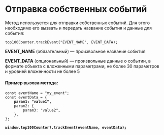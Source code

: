 # Отправка собственных событий

Метод используется для отправки собственных событий. Для этого необходимо его вызвать и передать название события и данные для события:

```
top100Counter.trackEvent("EVENT_NAME", EVENT_DATA);
```

**EVENT\_NAME** (обязательный) — произвольное название события

**EVENT\_DATA** (опциональный) — произвольные данные о событии, в формате объекта с вложенными параметрами, не более 30 параметров и уровней вложенности не более 5

#### Пример вызова метода:

<pre><code>const eventName = "my_event";
const eventData = {
<strong>    param1: "value1",
</strong>    param2: {
        param3: "value2",
    },
};

<strong>window.top100Counter?.trackEvent(eventName, eventData);
</strong></code></pre>
